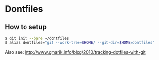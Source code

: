 # Dontfiles

## How to setup

```bash
$ git init --bare ~/dontfiles
$ alias dontfiles="git --work-tree=$HOME/ --git-dir=$HOME/dontfiles"
```

Also see: http://www.gmarik.info/blog/2010/tracking-dotfiles-with-git
